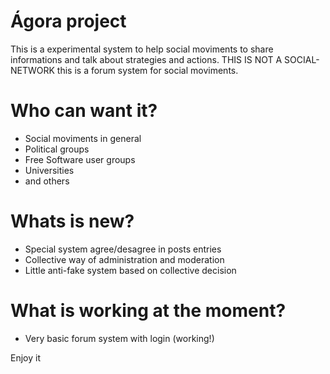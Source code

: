 Ágora project
=============

This is a experimental system to help social moviments to share informations and talk about strategies and actions. THIS IS NOT A SOCIAL-NETWORK this is a forum system for social moviments.

Who can want it?
================

* Social moviments in general
* Political groups
* Free Software user groups
* Universities
* and others

Whats is new?
=============

* Special system agree/desagree in posts entries
* Collective way of administration and moderation
* Little anti-fake system based on collective decision

What is working at the moment?
==============================

* Very basic forum system with login (working!)

Enjoy it

